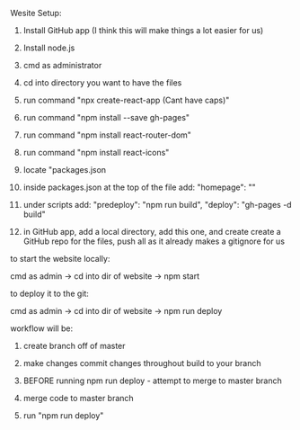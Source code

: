 Wesite Setup:

1. Install GitHub app (I think this will make things a lot easier for us)

2. Install node.js

3. cmd as administrator

4. cd into directory you want to have the files

5. run command "npx create-react-app <insert name here>(Cant have caps)"

6. run command "npm install --save gh-pages"

7. run command "npm install react-router-dom"

8. run command "npm install react-icons"

9. locate "packages.json

10. inside packages.json at the top of the file add: "homepage": "<link-to-website>"

11. under scripts add: 
"predeploy": "npm run build",
"deploy": "gh-pages -d build"

12. in GitHub app, add a local directory, add this one, and create create a GitHub repo for the files, push all as it already makes a gitignore for us



to start the website locally:

cmd as admin -> cd into dir of website -> npm start

to deploy it to the git:

cmd as admin -> cd into dir of website -> npm run deploy


workflow will be:

1. create branch off of master

2. make changes commit changes throughout build to your branch

3. BEFORE running npm run deploy - attempt to merge to master branch

4. merge code to master branch

5. run "npm run deploy"
